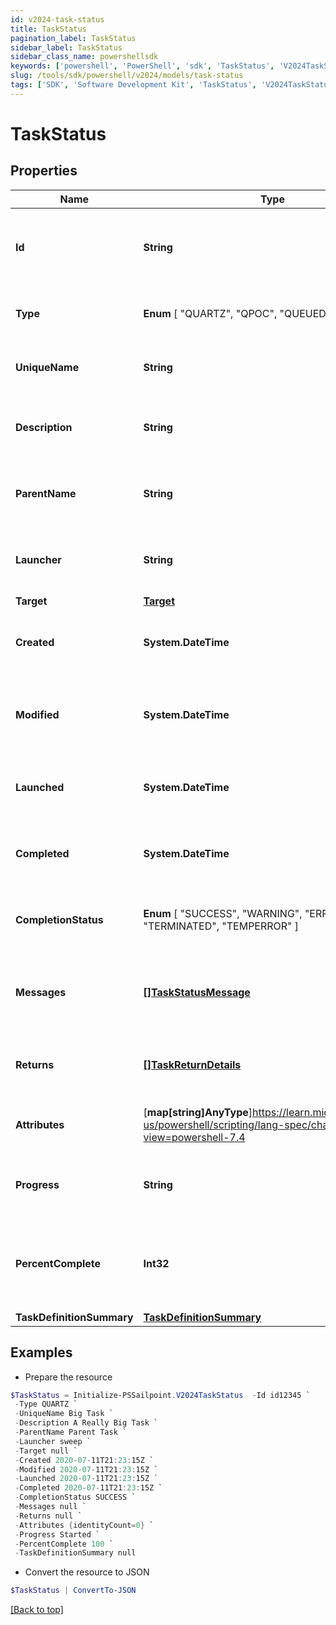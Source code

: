 ```yaml
---
id: v2024-task-status
title: TaskStatus
pagination_label: TaskStatus
sidebar_label: TaskStatus
sidebar_class_name: powershellsdk
keywords: ['powershell', 'PowerShell', 'sdk', 'TaskStatus', 'V2024TaskStatus'] 
slug: /tools/sdk/powershell/v2024/models/task-status
tags: ['SDK', 'Software Development Kit', 'TaskStatus', 'V2024TaskStatus']
---
```



# TaskStatus

## Properties

Name | Type | Description | Notes
------------ | ------------- | ------------- | -------------
**Id** | **String** | System-generated unique ID of the task this TaskStatus represents | [required]
**Type** |  **Enum** [  "QUARTZ",    "QPOC",    "QUEUED_TASK" ] | Type of task this TaskStatus represents | [required]
**UniqueName** | **String** | Name of the task this TaskStatus represents | [required]
**Description** | **String** | Description of the task this TaskStatus represents | [required]
**ParentName** | **String** | Name of the parent of the task this TaskStatus represents | [required]
**Launcher** | **String** | Service to execute the task this TaskStatus represents | [required]
**Target** | [**Target**](target) |  | [optional] 
**Created** | **System.DateTime** | Creation date of the task this TaskStatus represents | [required]
**Modified** | **System.DateTime** | Last modification date of the task this TaskStatus represents | [required]
**Launched** | **System.DateTime** | Launch date of the task this TaskStatus represents | [required]
**Completed** | **System.DateTime** | Completion date of the task this TaskStatus represents | [required]
**CompletionStatus** |  **Enum** [  "SUCCESS",    "WARNING",    "ERROR",    "TERMINATED",    "TEMPERROR" ] | Completion status of the task this TaskStatus represents | [required]
**Messages** | [**[]TaskStatusMessage**](task-status-message) | Messages associated with the task this TaskStatus represents | [required]
**Returns** | [**[]TaskReturnDetails**](task-return-details) | Return values from the task this TaskStatus represents | [required]
**Attributes** | [**map[string]AnyType**]https://learn.microsoft.com/en-us/powershell/scripting/lang-spec/chapter-04?view=powershell-7.4 | Attributes of the task this TaskStatus represents | [required]
**Progress** | **String** | Current progress of the task this TaskStatus represents | [required]
**PercentComplete** | **Int32** | Current percentage completion of the task this TaskStatus represents | [required]
**TaskDefinitionSummary** | [**TaskDefinitionSummary**](task-definition-summary) |  | [optional] 

## Examples

- Prepare the resource
```powershell
$TaskStatus = Initialize-PSSailpoint.V2024TaskStatus  -Id id12345 `
 -Type QUARTZ `
 -UniqueName Big Task `
 -Description A Really Big Task `
 -ParentName Parent Task `
 -Launcher sweep `
 -Target null `
 -Created 2020-07-11T21:23:15Z `
 -Modified 2020-07-11T21:23:15Z `
 -Launched 2020-07-11T21:23:15Z `
 -Completed 2020-07-11T21:23:15Z `
 -CompletionStatus SUCCESS `
 -Messages null `
 -Returns null `
 -Attributes {identityCount=0} `
 -Progress Started `
 -PercentComplete 100 `
 -TaskDefinitionSummary null
```

- Convert the resource to JSON
```powershell
$TaskStatus | ConvertTo-JSON
```


[[Back to top]](#) 

